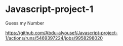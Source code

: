 # Javascript-project-1
Guess my Number

https://github.com/Abdu-alyousef/Javascript-project-1/actions/runs/5469397224/jobs/9958298020
